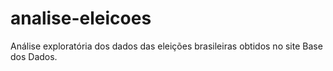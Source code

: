 # analise-eleicoes
Análise exploratória dos dados das eleições brasileiras obtidos no site Base dos Dados.
